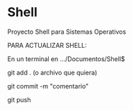 # Shell
Proyecto Shell para Sistemas Operativos

PARA ACTUALIZAR SHELL:

En un terminal en .../Documentos/Shell$ 

git add . (o archivo que quiera)

git commit -m "comentario"

git push
